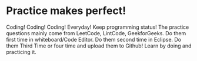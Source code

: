 # Practice makes perfect!
Coding! Coding! Coding! Everyday! Keep programming status! The practice questions mainly come from LeetCode, LintCode, GeekforGeeks. Do them first time in whiteboard/Code Editor. Do them second time in Eclipse. Do them Third Time or four time and upload them to Github! Learn by doing and practicing it.
</br>

